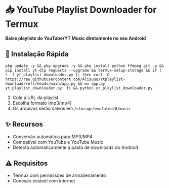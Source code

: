 # 📥 YouTube Playlist Downloader for Termux

**Baixe playlists do YouTube/YT Music diretamente no seu Android**

## 🚀 Instalação Rápida
```
pkg update -y && pkg upgrade -y && pkg install python ffmpeg git -y && pip install yt-dlp requests --upgrade && termux-setup-storage && if [ ! -f yt_playlist_downloader.py ]; then curl -O https://raw.githubusercontent.com/Alisuuu/Ytplaylist-download/refs/heads/main/app.py && mv app.py yt_playlist_downloader.py; fi && python yt_playlist_downloader.py
```
2. Cole a URL da playlist
3. Escolha formato (mp3/mp4)
4. Os arquivos serão salvos em `/storage/emulated/0/music`

## ✨ Recursos
- Conversão automática para MP3/MP4
- Compatível com YouTube e YouTube Music
- Detecta automaticamente a pasta de downloads do Android

## ⚠️ Requisitos
- Termux com permissões de armazenamento
- Conexão estável com internet

> 
